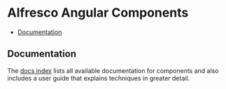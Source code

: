 # Alfresco Angular Components

<!-- markdown-toc start - Don't edit this section.  npm run toc to generate it-->

<!-- toc -->

- [Documentation](#documentation)

<!-- tocstop -->

<!-- markdown-toc end -->

## Documentation

The [docs index](../docs/README.md) lists all available documentation for components and
also includes a user guide that explains techniques in greater detail.
